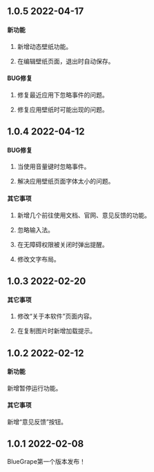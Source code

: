 ## 1.0.5 2022-04-17

#### 新功能

1. 新增动态壁纸功能。

2. 在编辑壁纸页面，退出时自动保存。

#### BUG修复

1. 修复最近应用下忽略事件的问题。

2. 修复应用壁纸时可能出现的问题。

## 1.0.4 2022-04-12

#### BUG修复

1. 当使用音量键时忽略事件。

2. 解决应用壁纸页面字体太小的问题。

#### 其它事项

1. 新增几个前往使用文档、官网、意见反馈的功能。

2. 忽略输入法。

3. 在无障碍权限被关闭时弹出提醒。

4. 修改文字布局。

## 1.0.3 2022-02-20

#### 其它事项

1. 修改“关于本软件”页面内容。

2. 在复制图片时新增加载提示。

## 1.0.2 2022-02-12

#### 新功能

新增暂停运行功能。

#### 其它事项

新增“意见反馈”按钮。

## 1.0.1 2022-02-08

BlueGrape第一个版本发布！